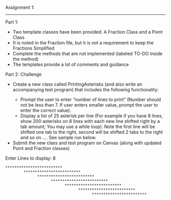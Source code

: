 Assignment 1: 
*************************
<dt> Part 1: </dt>
<ul>
	<li>Two template classes have been provided. A Fraction Class and a Point Class </li>
	<li> It is noted in the Fraction file, but it is not a requirement to keep the Fractions Simplified </li>
	<li> Complete the methods that are not implemented (labeled TO-DO inside the method) </li>
	<li> The templates provide a lot of comments and guidance </li>
	</ul>
		
		
<dt> Part 2: Challenge </dt>
<ul>
	<li>Create a new class called PrintingAsterisks (and also write an accompanying test
program) that includes the following functionality: </li>

<ul>
<li> Prompt the user to enter “number of lines to print” (Number should not be less than 7. If user enters smaller value, prompt the user to enter the correct value). </li>
	<li> Display a list of 25 asterisk per line (For example if you have 8 lines, show 200 asterisks on 8 lines with each new line shifted right by a tab amount; You may use a while loop). Note the first line will be shifted one tab to the right, second will be shifted 2 tabs to the right and so on .... See sample run below. </li> </ul>
		<li> Submit the new class and test program on Canvas (along with updated Point and
Fraction classes) </li>
</ul>

Enter Lines to display: 8 

	*************************
            *************************
                  *************************
                        *************************
                              *************************
                                    *************************
                                          ************************

